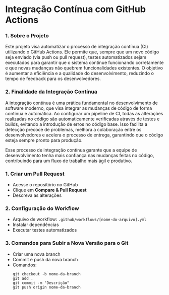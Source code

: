 # Integração Contínua com GitHub Actions


### 1. Sobre o Projeto
Este projeto visa automatizar o processo de integração contínua (CI) utilizando o GitHub Actions. Ele permite que, sempre que um novo código seja enviado (via push ou pull request), testes automatizados sejam executados para garantir que o sistema continue funcionando corretamente e que novas mudanças não quebrem funcionalidades existentes. O objetivo é aumentar a eficiência e a qualidade do desenvolvimento, reduzindo o tempo de feedback para os desenvolvedores.


### 2. Finalidade da Integração Contínua
A integração contínua é uma prática fundamental no desenvolvimento de software moderno, que visa integrar as mudanças de código de forma contínua e automática. Ao configurar um pipeline de CI, todas as alterações realizadas no código são automaticamente verificadas através de testes e builds, evitando a introdução de erros no código base. Isso facilita a detecção precoce de problemas, melhora a colaboração entre os desenvolvedores e acelera o processo de entrega, garantindo que o código esteja sempre pronto para produção.

Esse processo de integração contínua garante que a equipe de desenvolvimento tenha mais confiança nas mudanças feitas no código, contribuindo para um fluxo de trabalho mais ágil e produtivo.


### 1. Criar um Pull Request
- Acesse o repositório no GitHub
- Clique em **Compare & Pull Request**
- Descreva as alterações

### 2. Configuração do Workflow
- Arquivo de workflow: `.github/workflows/[nome-do-arquivo].yml`
- Instalar dependências
- Executar testes automatizados

### 3. Comandos para Subir a Nova Versão para o Git
- Criar uma nova branch
- Commit e push da nova branch
- Comandos:
  ```
  git checkout -b nome-da-branch
  git add .
  git commit -m "Descrição"
  git push origin nome-da-branch
  ```